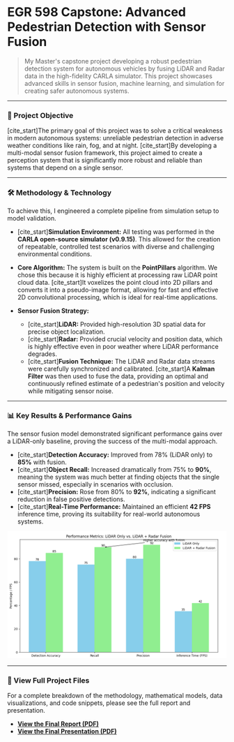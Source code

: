 # EGR 598 Capstone: Advanced Pedestrian Detection with Sensor Fusion

> My Master's capstone project developing a robust pedestrian detection system for autonomous vehicles by fusing LiDAR and Radar data in the high-fidelity CARLA simulator. This project showcases advanced skills in sensor fusion, machine learning, and simulation for creating safer autonomous systems.

---

### 🎯 Project Objective

[cite_start]The primary goal of this project was to solve a critical weakness in modern autonomous systems: unreliable pedestrian detection in adverse weather conditions like rain, fog, and at night.  [cite_start]By developing a multi-modal sensor fusion framework, this project aimed to create a perception system that is significantly more robust and reliable than systems that depend on a single sensor. 

---

### 🛠️ Methodology & Technology

To achieve this, I engineered a complete pipeline from simulation setup to model validation.

* [cite_start]**Simulation Environment:** All testing was performed in the **CARLA open-source simulator (v0.9.15)**.  This allowed for the creation of repeatable, controlled test scenarios with diverse and challenging environmental conditions.

* **Core Algorithm:** The system is built on the **PointPillars** algorithm. We chose this because it is highly efficient at processing raw LiDAR point cloud data. [cite_start]It voxelizes the point cloud into 2D pillars and converts it into a pseudo-image format, allowing for fast and effective 2D convolutional processing, which is ideal for real-time applications. 

* **Sensor Fusion Strategy:**
    * [cite_start]**LiDAR:** Provided high-resolution 3D spatial data for precise object localization. 
    * [cite_start]**Radar:** Provided crucial velocity and position data, which is highly effective even in poor weather where LiDAR performance degrades. 
    * [cite_start]**Fusion Technique:** The LiDAR and Radar data streams were carefully synchronized and calibrated.  [cite_start]A **Kalman Filter** was then used to fuse the data, providing an optimal and continuously refined estimate of a pedestrian's position and velocity while mitigating sensor noise. 

---

### 📊 Key Results & Performance Gains

The sensor fusion model demonstrated significant performance gains over a LiDAR-only baseline, proving the success of the multi-modal approach.

* [cite_start]**Detection Accuracy:** Improved from 78% (LiDAR only) to **85%** with fusion. 
* [cite_start]**Object Recall:** Increased dramatically from 75% to **90%**, meaning the system was much better at finding objects that the single sensor missed, especially in scenarios with occlusion. 
* [cite_start]**Precision:** Rose from 80% to **92%**, indicating a significant reduction in false positive detections. 
* [cite_start]**Real-Time Performance:** Maintained an efficient **42 FPS** inference time, proving its suitability for real-world autonomous systems. 

<p align="center">
  <img src="./performance_graph.png" alt="Performance Metrics Graph">
</p>

---

### 📄 View Full Project Files

For a complete breakdown of the methodology, mathematical models, data visualizations, and code snippets, please see the full report and presentation.

* [**View the Final Report (PDF)**](./Aniket%20Mishra%20EGR598%20Final%20Report.pdf)
* [**View the Final Presentation (PDF)**](./EGR%20598%20Final%20Presentation%20Aniket%20Mishra.pdf)
